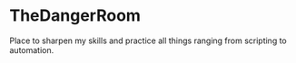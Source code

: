 # TheDangerRoom
Place to sharpen my skills and practice all things ranging from scripting to automation.
